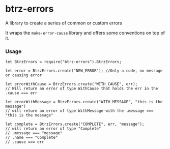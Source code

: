 # btrz-errors

A library to create a series of common or custom errors

It wraps the `make-error-cause` library and offers some conventions on top of it.

### Usage

    let BtrzErrors = require("btrz-errors").BtrzErrors;

    let error = BtrzErrors.create("NEW_ERROR"); //Only a code, no message or causing error

    let errorWithCause = BtrzErrors.create("WITH_CAUSE", err);
    // Will return an error of type WithCause that holds the err in the .cause === err

    let errorWithMessage = BtrzErrors.create("WITH_MESSAGE", "this is the message")
    // will return an error of type WithMessage with the .message === "this is the message"

    let complete = BtrzErrors.create("COMPLETE", err, "message");
    // will return an error of type "Complete"
    // .message === "message"
    // .name === "Complete"
    // .cause === err
